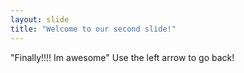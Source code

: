 ```yaml
---
layout: slide
title: "Welcome to our second slide!"
---
```

"Finally!!!! Im awesome"
Use the left arrow to go back!

